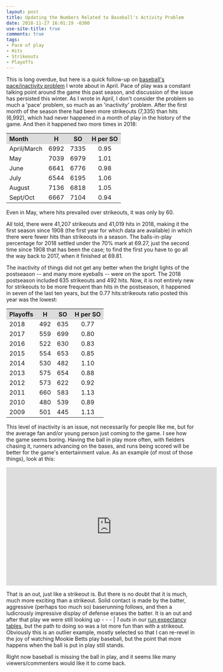 ```yaml
---
layout: post
title: Updating the Numbers Related to Baseball's Activity Problem
date: 2018-11-27 16:01:19 -0300
use-site-title: true
comments: true
tags:
- Pace of play
- Hits
- Strikeouts
- Playoffs
---
```


This is long overdue, but here is a quick follow-up on <a href = "https://www.cteeter.ca/blog/2018-04-23-baseball-pace-inactivity-strikeouts-hits/" target = "_blank">baseball's pace/inactivity problem</a> I wrote about in April. Pace of play was a constant talking point around the game this past season, and discussion of the issue has persisted this winter. As I wrote in April, I don't consider the problem so much a 'pace' problem, so much as an 'inactivity' problem. After the first month of the season there had been more strikeouts (7,335) than hits (6,992), which had never happened in a month of play in the history of the game. And then it happened two more times in 2018: 

<table style="width:85%" align="center">
	<tr>
		<th style="text-align:left" bgcolor="gainsboro">Month</th>
		<th style="text-align:center" bgcolor="gainsboro">H</th>
		<th style="text-align:center" bgcolor="gainsboro">SO</th>
		<th style="text-align:center" bgcolor="gainsboro">H per SO</th>
	</tr>
	<tr>
		<td>April/March</td>
		<td style="text-align:center">6992</td>
		<td style="text-align:center">7335</td>
		<td style="text-align:center">0.95</td>
	</tr>
	<tr>
		<td>May</td>
		<td style="text-align:center">7039</td>
		<td style="text-align:center">6979</td>
		<td style="text-align:center">1.01</td>
	</tr>
	<tr>
		<td>June</td>
		<td style="text-align:center">6641</td>
		<td style="text-align:center">6776</td>
		<td style="text-align:center">0.98</td>
	</tr>
	<tr>
		<td>July</td>
		<td style="text-align:center">6544</td>
		<td style="text-align:center">6195</td>
		<td style="text-align:center">1.06</td>
	</tr>
	<tr>
		<td>August</td>
		<td style="text-align:center">7136</td>
		<td style="text-align:center">6818</td>
		<td style="text-align:center">1.05</td>
	</tr>
	<tr>
		<td>Sept/Oct</td>
		<td style="text-align:center">6667</td>
		<td style="text-align:center">7104</td>
		<td style="text-align:center">0.94</td>
	</tr>
</table>

Even in May, where hits prevailed over strikeouts, it was only by 60. 

All told, there were 41,207 strikeouts and 41,019 hits in 2018, making it the first season since 1908 (the first year for which data are available) in which there were fewer hits than strikeouts in a season. The balls-in-play percentage for 2018 settled under the 70% mark at 69.27, just the second time since 1908 that has been the case; to find the first you have to go all the way back to 2017, when it finished at 69.81.

The inactivity of things did not get any better when the bright lights of the postseason -- and many more eyeballs -- were on the sport. The 2018 postseason included 635 strikeouts and 492 hits. Now, it is not entirely new for strikeouts to be more frequent than hits in the postseason, it happened in seven of the last ten years, but the 0.77 hits:strikeouts ratio posted this year was the lowest:

<table style="width:85%" align="center">
	<tr>
		<th style="text-align:left" bgcolor="gainsboro">Playoffs</th>
		<th style="text-align:center" bgcolor="gainsboro">H</th>
		<th style="text-align:center" bgcolor="gainsboro">SO</th>
		<th style="text-align:center" bgcolor="gainsboro">H per SO</th>
	</tr>
	<tr>
		<td style="text-align:left">2018</td>
		<td style="text-align:center">492</td>
		<td style="text-align:center">635</td>
		<td style="text-align:center">0.77</td>
	</tr>
	<tr>
		<td style="text-align:left">2017</td>
		<td style="text-align:center">559</td>
		<td style="text-align:center">699</td>
		<td style="text-align:center">0.80</td>
	</tr>
	<tr>
		<td style="text-align:left">2016</td>
		<td style="text-align:center">522</td>
		<td style="text-align:center">630</td>
		<td style="text-align:center">0.83</td>
	</tr>
	<tr>
		<td style="text-align:left">2015</td>
		<td style="text-align:center">554</td>
		<td style="text-align:center">653</td>
		<td style="text-align:center">0.85</td>
	</tr>
	<tr>
		<td style="text-align:left">2014</td>
		<td style="text-align:center">530</td>
		<td style="text-align:center">482</td>
		<td style="text-align:center">1.10</td>
	</tr>
	<tr>
		<td style="text-align:left">2013</td>
		<td style="text-align:center">575</td>
		<td style="text-align:center">654</td>
		<td style="text-align:center">0.88</td>
	</tr>
	<tr>
		<td style="text-align:left">2012</td>
		<td style="text-align:center">573</td>
		<td style="text-align:center">622</td>
		<td style="text-align:center">0.92</td>
	</tr>
	<tr>
		<td style="text-align:left">2011</td>
		<td style="text-align:center">660</td>
		<td style="text-align:center">583</td>
		<td style="text-align:center">1.13</td>
	</tr>
	<tr>
		<td style="text-align:left">2010</td>
		<td style="text-align:center">480</td>
		<td style="text-align:center">539</td>
		<td style="text-align:center">0.89</td>
	</tr>
	<tr>
		<td style="text-align:left">2009</td>
		<td style="text-align:center">501</td>
		<td style="text-align:center">445</td>
		<td style="text-align:center">1.13</td>
	</tr>
</table>

This level of inactivity is an issue, not necessarily for people like me, but for the average fan and/or young person just coming to the game. I see how the game seems boring. Having the ball in play more often, with fielders chasing it, runners advancing on the bases, and runs being scored will be better for the game's entertainment value. As an example (of most of those things), look at this:

<div align = 'center'><iframe src="https://streamable.com/m/2516847683" width="560" height="315" frameborder="0" allowfullscreen></iframe></div>

That is an out, just like a strikeout is. But there is no doubt that it is much, much more exciting than a strikeout. Solid contact is made by the batter, aggressive (perhaps too much so) baserunning follows, and then a ludicrously impressive display of defense erases the batter. It is an out and after that play we were still looking up - - - &#124; <i>1 outs</i> in our <a href = "http://www.tangotiger.net/re24.html" target = "_blank">run expectancy tables</a>, but the path to doing so was a lot more fun than with a strikeout. Obviously this is an outlier example, mostly selected so that I can re-revel in the joy of watching Mookie Betts play baseball, but the point that more happens when the ball is put in play still stands. 

Right now baseball is missing the ball in play, and it seems like many viewers/commenters would like it to come back.